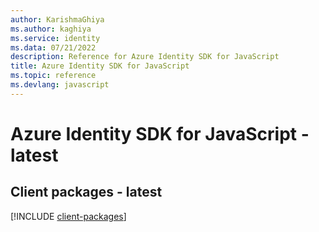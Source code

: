 ```yaml
---
author: KarishmaGhiya
ms.author: kaghiya
ms.service: identity
ms.data: 07/21/2022
description: Reference for Azure Identity SDK for JavaScript
title: Azure Identity SDK for JavaScript
ms.topic: reference
ms.devlang: javascript
---
```

# Azure Identity SDK for JavaScript - latest

## Client packages - latest
[!INCLUDE [client-packages](identity-client-index.md)]